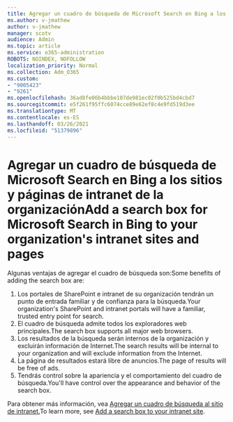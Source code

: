 ```yaml
---
title: Agregar un cuadro de búsqueda de Microsoft Search en Bing a los sitios y páginas de intranet de la organización
ms.author: v-jmathew
author: v-jmathew
manager: scotv
audience: Admin
ms.topic: article
ms.service: o365-administration
ROBOTS: NOINDEX, NOFOLLOW
localization_priority: Normal
ms.collection: Adm_O365
ms.custom:
- "9005423"
- "9261"
ms.openlocfilehash: 36ad8fe06b4bbbe107de981ec02f0b525bd4cbd7
ms.sourcegitcommit: e5f261f95ffc6074cce89e62ef8c4e9fd519d3ee
ms.translationtype: MT
ms.contentlocale: es-ES
ms.lasthandoff: 03/26/2021
ms.locfileid: "51379896"
---
```

# <a name="add-a-search-box-for-microsoft-search-in-bing-to-your-organizations-intranet-sites-and-pages"></a><span data-ttu-id="9592d-102">Agregar un cuadro de búsqueda de Microsoft Search en Bing a los sitios y páginas de intranet de la organización</span><span class="sxs-lookup"><span data-stu-id="9592d-102">Add a search box for Microsoft Search in Bing to your organization's intranet sites and pages</span></span>

<span data-ttu-id="9592d-103">Algunas ventajas de agregar el cuadro de búsqueda son:</span><span class="sxs-lookup"><span data-stu-id="9592d-103">Some benefits of adding the search box are:</span></span>

1. <span data-ttu-id="9592d-104">Los portales de SharePoint e intranet de su organización tendrán un punto de entrada familiar y de confianza para la búsqueda.</span><span class="sxs-lookup"><span data-stu-id="9592d-104">Your organization's SharePoint and intranet portals will have a familiar, trusted entry point for search.</span></span>
2. <span data-ttu-id="9592d-105">El cuadro de búsqueda admite todos los exploradores web principales.</span><span class="sxs-lookup"><span data-stu-id="9592d-105">The search box supports all major web browsers.</span></span>
3. <span data-ttu-id="9592d-106">Los resultados de la búsqueda serán internos de la organización y excluirán información de Internet.</span><span class="sxs-lookup"><span data-stu-id="9592d-106">The search results will be internal to your organization and will exclude information from the Internet.</span></span>
4. <span data-ttu-id="9592d-107">La página de resultados estará libre de anuncios.</span><span class="sxs-lookup"><span data-stu-id="9592d-107">The page of results will be free of ads.</span></span>
5. <span data-ttu-id="9592d-108">Tendrás control sobre la apariencia y el comportamiento del cuadro de búsqueda.</span><span class="sxs-lookup"><span data-stu-id="9592d-108">You'll have control over the appearance and behavior of the search box.</span></span>

<span data-ttu-id="9592d-109">Para obtener más información, vea [Agregar un cuadro de búsqueda al sitio de intranet.](https://go.microsoft.com/fwlink/?linkid=2151387)</span><span class="sxs-lookup"><span data-stu-id="9592d-109">To learn more, see [Add a search box to your intranet site](https://go.microsoft.com/fwlink/?linkid=2151387).</span></span>
